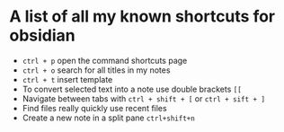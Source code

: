 # A list of all my known shortcuts for obsidian
- `ctrl + p` open the command shortcuts page
- `ctrl + o` search for all titles in my notes
- `ctrl + t` insert template
- To convert selected text into a note use double brackets `[[`
- Navigate between tabs with `ctrl + shift + [` or `ctrl + sift + ]`
- Find files really quickly use recent files
- Create a new note in a split pane `ctrl+shift+n`